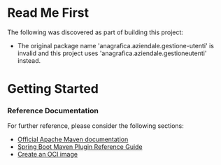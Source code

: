 # Read Me First
The following was discovered as part of building this project:

* The original package name 'anagrafica.aziendale.gestione-utenti' is invalid and this project uses 'anagrafica.aziendale.gestioneutenti' instead.

# Getting Started

### Reference Documentation
For further reference, please consider the following sections:

* [Official Apache Maven documentation](https://maven.apache.org/guides/index.html)
* [Spring Boot Maven Plugin Reference Guide](https://docs.spring.io/spring-boot/docs/2.6.6/maven-plugin/reference/html/)
* [Create an OCI image](https://docs.spring.io/spring-boot/docs/2.6.6/maven-plugin/reference/html/#build-image)

